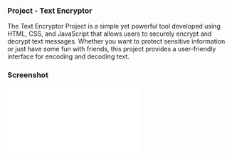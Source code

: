 ### Project - Text Encryptor

The Text Encryptor Project is a simple yet powerful tool developed using HTML, CSS, and JavaScript that allows users to securely encrypt and decrypt text messages. Whether you want to protect sensitive information or just have some fun with friends, this project provides a user-friendly interface for encoding and decoding text.

### Screenshot
![project screenshot](/Project%201%20-%20Text%20Encryptor/style.css)